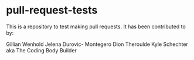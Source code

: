 # pull-request-tests

This is a repository to test making pull requests. It has been contributed to by:

Gillian Wenhold
Jelena Durovic- Montegero
Dion Theroulde
Kyle Schechter aka The Coding Body Builder
